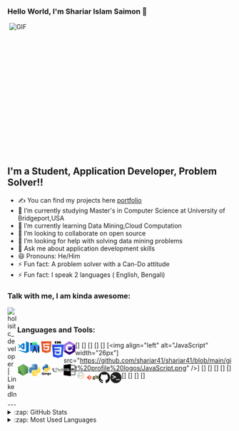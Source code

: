 ### Hello World, I'm Shariar Islam Saimon  👋

 <img align="right" alt="GIF" src="https://github.com/arsentieva/arsentieva/blob/main/code.gif?raw=true" width="500" height="320" />


## I'm a Student, Application Developer, Problem Solver!!
- ✍ You can find my projects here [portfolio]
- 🔭 I’m currently studying Master's in Computer Science at University of Bridgeport,USA
- 🌱 I’m currently learning Data Mining,Cloud Computation
- 👯 I’m looking to collaborate on open source
- 🤔 I’m looking for help with solving data mining problems
- 💬 Ask me about application development skills
- 😄 Pronouns: He/Him
- ⚡ Fun fact: A problem solver with a Can-Do attitude
- ⚡ Fun fact: I speak 2 languages ( English, Bengali)


### Talk with me, I am kinda awesome:
[<img align="left" alt="holisitc_developer | LinkedIn" width="22px" src="https://cdn.jsdelivr.net/npm/simple-icons@v3/icons/linkedin.svg" />][linkedin]

<br />

### Languages and Tools:

[<img align="left" alt="Visual Studio Code" width="26px" src="https://github.com/shariar41/shariar41/blob/main/git%20profile%20logos/visual-studio-code.png" />]
[<img align="left" alt="android studio" width="26px" src="https://github.com/shariar41/shariar41/blob/main/git%20profile%20logos/android-studio-icon.png" />]
[<img align="left" alt="HTML5" width="26px" src="https://github.com/shariar41/shariar41/blob/main/git%20profile%20logos/HTML5.png" />]
[<img align="left" alt="CSS3" width="26px" src="https://github.com/shariar41/shariar41/blob/main/git%20profile%20logos/CSS3.png" />]
[<img align="left" alt="CSharp" width="26px" src="https://github.com/shariar41/shariar41/blob/main/git%20profile%20logos/c-sharp.png" />]
[<img align="left" alt="JavaScript" width="26px"] src="https://github.com/shariar41/shariar41/blob/main/git%20profile%20logos/JavaScript.png" />]
[<img align="left" alt="Node.js" width="26px" src="https://github.com/shariar41/shariar41/blob/main/git%20profile%20logos/nodejs.png" />]
[<img align="left" alt="python" width="26px" src="https://github.com/shariar41/shariar41/blob/main/git%20profile%20logos/python.png" />]
[<img align="left" alt="django" width="26px" src="https://github.com/shariar41/shariar41/blob/main/git%20profile%20logos/django.png" />]
[<img align="left" alt="flask" width="26px" src="https://github.com/shariar41/shariar41/blob/main/git%20profile%20logos/flask.png" />]
[<img align="left" alt="SQL" width="26px" src="https://github.com/shariar41/shariar41/blob/main/git%20profile%20logos/sql.jpg" />]
[<img align="left" alt="MySQL" width="26px" src="https://github.com/shariar41/shariar41/blob/main/git%20profile%20logos/MySQL-Logo.jpg" />]
[<img align="left" alt="Git" width="26px" src="https://github.com/shariar41/shariar41/blob/main/git%20profile%20logos/git.png" />]
[<img align="left" alt="GitHub" width="26px" src="https://github.com/shariar41/shariar41/blob/main/git%20profile%20logos/github.png" />]
[<img align="left" alt="Terminal" width="26px" src="https://github.com/shariar41/shariar41/blob/main/git%20profile%20logos/terminal.png" />]

<br />
<br />
---

<details>
  <summary>:zap: GitHub Stats</summary>

  <img align="left" alt="Anna's GitHub Stats" src="https://github-readme-stats.vercel.app/api?username=arsentieva&show_icons=true&hide_border=true" />

</details>

<details>
  <summary>:zap: Most Used Languages</summary>

<img align="left" alt="Saimon's GitHub Top Languages" src="https://github-readme-stats.vercel.app/api/top-langs/?username=arsentieva" />

</details>

[website]: https://www.shariar-islam-saimon.xyz/
[instagram]: 
https://www.instagram.com/shariar_islam_saimon/
[linkedin]: https://www.linkedin.com/in/shariar-islam-saimon
[portfolio]: https://arsentieva.github.io/profile/
